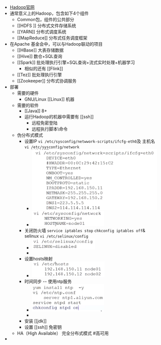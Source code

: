 - [Hadoop官网](https://hadoop.apache.org/)
- 通常意义上的Hadoop，包含如下4个组件
	- Common包，组件的公共部分
	- [[HDFS ]] 分布式文件存储系统
	- [[YARN]] 分布式调度系统
	- [[MapReduce]] 分布式任务调度框架
- 在Apache 基金会中，可以与Hadoop联动的项目
	- [[HBase]] 大表存储数据
	- [[Hive]] 数仓+SQL查询
	- [[Spark]] 批处理执行引擎+SQL查询+流式实时处理+机器学习
		- 相似的还有 [[Flink]]
	- [[Tez]] 批处理执行引擎
	- [[Zookeeper]] 分布式协调服务
- 部署
	- 需要的硬件
		- GNU/Linux [[Linux]] 机器
	- 需要的软件
		- [[Java]] 8+
		- 运行Hadoop的机器中需要有 [[ssh]]
			- 远程免密登陆
			- 远程执行脚本\命令
	- 伪分布式模式
		- 设置IP `vi /etc/sysconfig/netwwork-scripts/ifcfg-eth0`及 主机名 `vi /etc/sysconfig/network`
			- ![image.png](../assets/image_1647159484653_0.png)
			- ![image.png](../assets/image_1647159594584_0.png)
		- 关闭防火墙 `service iptables stop` `chkconfig iptables off`& selinux `vi /etc/selinux/config`
			- ![image.png](../assets/image_1647159702386_0.png)
			-
		- 设置hosts映射
			- ![image.png](../assets/image_1647159618037_0.png)
		- 时间同步 -- 使用ntp服务
			- ![image.png](../assets/image_1647159796939_0.png)
			-
		- 安装 [[jdk]]
		- 设置 [[ssh]] 免密钥
	- HA（High Available） 完全分布式模式 #高可用
-